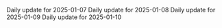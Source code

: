 Daily update for 2025-01-07
Daily update for 2025-01-08
Daily update for 2025-01-09
Daily update for 2025-01-10
